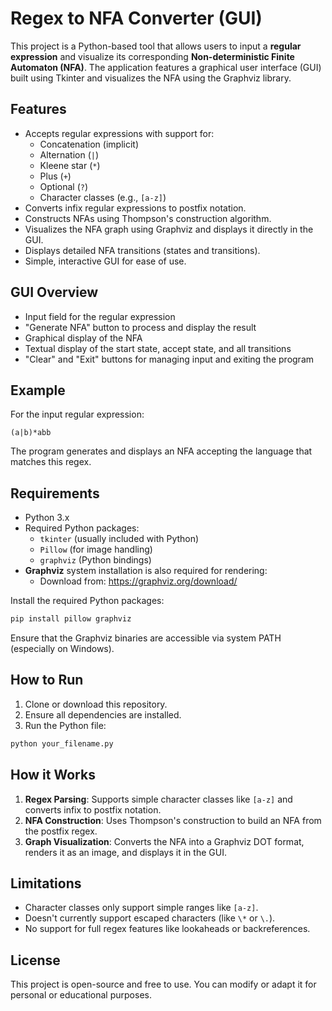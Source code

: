 # Regex to NFA Converter (GUI)

This project is a Python-based tool that allows users to input a **regular expression** and visualize its corresponding **Non-deterministic Finite Automaton (NFA)**. The application features a graphical user interface (GUI) built using Tkinter and visualizes the NFA using the Graphviz library.

## Features

- Accepts regular expressions with support for:
  - Concatenation (implicit)
  - Alternation (`|`)
  - Kleene star (`*`)
  - Plus (`+`)
  - Optional (`?`)
  - Character classes (e.g., `[a-z]`)
- Converts infix regular expressions to postfix notation.
- Constructs NFAs using Thompson's construction algorithm.
- Visualizes the NFA graph using Graphviz and displays it directly in the GUI.
- Displays detailed NFA transitions (states and transitions).
- Simple, interactive GUI for ease of use.

## GUI Overview

- Input field for the regular expression
- "Generate NFA" button to process and display the result
- Graphical display of the NFA
- Textual display of the start state, accept state, and all transitions
- "Clear" and "Exit" buttons for managing input and exiting the program

## Example

For the input regular expression:

```
(a|b)*abb
```

The program generates and displays an NFA accepting the language that matches this regex.

## Requirements

- Python 3.x
- Required Python packages:
  - `tkinter` (usually included with Python)
  - `Pillow` (for image handling)
  - `graphviz` (Python bindings)
- **Graphviz** system installation is also required for rendering:
  - Download from: https://graphviz.org/download/

Install the required Python packages:

```bash
pip install pillow graphviz
```

Ensure that the Graphviz binaries are accessible via system PATH (especially on Windows).

## How to Run

1. Clone or download this repository.
2. Ensure all dependencies are installed.
3. Run the Python file:

```bash
python your_filename.py
```

## How it Works

1. **Regex Parsing**: Supports simple character classes like `[a-z]` and converts infix to postfix notation.
2. **NFA Construction**: Uses Thompson's construction to build an NFA from the postfix regex.
3. **Graph Visualization**: Converts the NFA into a Graphviz DOT format, renders it as an image, and displays it in the GUI.

## Limitations

- Character classes only support simple ranges like `[a-z]`.
- Doesn't currently support escaped characters (like `\*` or `\.`).
- No support for full regex features like lookaheads or backreferences.

## License

This project is open-source and free to use. You can modify or adapt it for personal or educational purposes.

